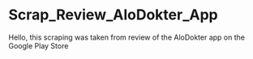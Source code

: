 # Scrap_Review_AloDokter_App
Hello, this scraping was taken from review of the AloDokter app on the Google Play Store
